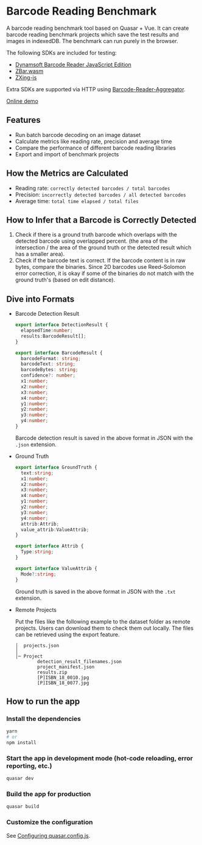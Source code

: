 # Barcode Reading Benchmark

A barcode reading benchmark tool based on Quasar + Vue. It can create barcode reading benchmark projects which save the test results and images in indexedDB. The benchmark can run purely in the browser.

The following SDKs are included for testing:

* [Dynamsoft Barcode Reader JavaScript Edition](https://www.dynamsoft.com/barcode-reader/sdk-javascript/)
* [ZBar.wasm](https://github.com/undecaf/zbar-wasm)
* [ZXing-js](https://github.com/zxing-js/library)

Extra SDKs are supported via HTTP using [Barcode-Reader-Aggregator](https://github.com/tony-xlh/Barcode-Reader-Aggregator).

[Online demo](https://tony-xlh.github.io/barcode-dataset/benchmark/)

## Features

* Run batch barcode decoding on an image dataset
* Calculate metrics like reading rate, precision and average time
* Compare the performance of different barcode reading libraries
* Export and import of benchmark projects

## How the Metrics are Calculated

* Reading rate: `correctly detected barcodes / total barcodes`
* Precision: `incorrectly detected barcodes / all detected barcodes`
* Average time: `total time elapsed / total files`

## How to Infer that a Barcode is Correctly Detected

1. Check if there is a ground truth barcode which overlaps with the detected barcode using overlapped percent. (the area of the intersection / the area of the ground truth or the detected result which has a smaller area).
2. Check if the barcode text is correct. If the barcode content is in raw bytes, compare the binaries. Since 2D barcodes use Reed–Solomon error correction, it is okay if some of the binaries do not match with the ground truth's (based on edit distance).

## Dive into Formats

* Barcode Detection Result
   
   ```ts
   export interface DetectionResult {
     elapsedTime:number;
     results:BarcodeResult[];
   }

   export interface BarcodeResult {
     barcodeFormat: string;
     barcodeText: string;
     barcodeBytes: string;
     confidence?: number;
     x1:number;
     x2:number;
     x3:number;
     x4:number;
     y1:number;
     y2:number;
     y3:number;
     y4:number;
   }
   ```
   
   Barcode detection result is saved in the above format in JSON with the `.json` extension.

* Ground Truth

   ```ts
   export interface GroundTruth {
     text:string;
     x1:number;
     x2:number;
     x3:number;
     x4:number;
     y1:number;
     y2:number;
     y3:number;
     y4:number;
     attrib:Attrib;
     value_attrib:ValueAttrib;
   }

   export interface Attrib {
     Type:string;
   }

   export interface ValueAttrib {
     Mode?:string;
   }
   ```
   
   Ground truth is saved in the above format in JSON with the `.txt` extension.

* Remote Projects

   Put the files like the following example to the dataset folder as remote projects. Users can download them to check them out locally. The files can be retrieved using the export feature.

   ```
   │  projects.json
   │
   │─ Project
           detection_result_filenames.json
           project_manifest.json
           results.zip
           [P]ISBN_18_0010.jpg
           [P]ISBN_18_0077.jpg
   ```

## How to run the app

### Install the dependencies

```bash
yarn
# or
npm install
```

### Start the app in development mode (hot-code reloading, error reporting, etc.)
```bash
quasar dev
```


### Build the app for production
```bash
quasar build
```

### Customize the configuration
See [Configuring quasar.config.js](https://v2.quasar.dev/quasar-cli-vite/quasar-config-js).
